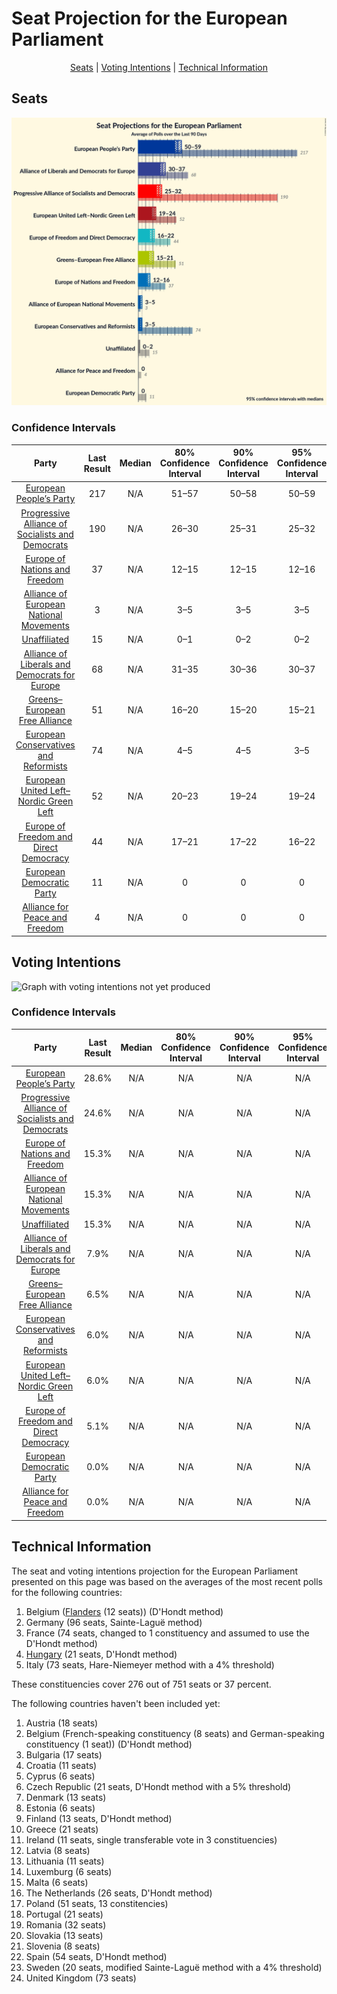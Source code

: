 # Seat Projection for the European Parliament

<p align="center"><a href="#seats">Seats</a> | <a href="#voting-intentions">Voting Intentions</a> | <a href="#technical-information">Technical Information</a></p>

## Seats

![Graph with seats not yet produced](average-seats.png "Seats")

### Confidence Intervals

| Party | Last Result | Median | 80% Confidence Interval | 90% Confidence Interval | 95% Confidence Interval | 99% Confidence Interval |
|:-----:|:-----------:|:------:|:-----------------------:|:-----------------------:|:-----------------------:|:-----------------------:|
| <a href="#european-people’s-party">European People’s Party</a> | 217 | N/A | 51–57 |50–58 | 50–59 | 49–60 |
| <a href="#progressive-alliance-of-socialists-and-democrats">Progressive Alliance of Socialists and Democrats</a> | 190 | N/A | 26–30 |25–31 | 25–32 | 24–33 |
| <a href="#europe-of-nations-and-freedom">Europe of Nations and Freedom</a> | 37 | N/A | 12–15 |12–15 | 12–16 | 11–16 |
| <a href="#alliance-of-european-national-movements">Alliance of European National Movements</a> | 3 | N/A | 3–5 |3–5 | 3–5 | 2–6 |
| <a href="#unaffiliated">Unaffiliated</a> | 15 | N/A | 0–1 |0–2 | 0–2 | 0–2 |
| <a href="#alliance-of-liberals-and-democrats-for-europe">Alliance of Liberals and Democrats for Europe</a> | 68 | N/A | 31–35 |30–36 | 30–37 | 28–37 |
| <a href="#greens–european-free-alliance">Greens–European Free Alliance</a> | 51 | N/A | 16–20 |15–20 | 15–21 | 14–22 |
| <a href="#european-conservatives-and-reformists">European Conservatives and Reformists</a> | 74 | N/A | 4–5 |4–5 | 3–5 | 3–5 |
| <a href="#european-united-left–nordic-green-left">European United Left–Nordic Green Left</a> | 52 | N/A | 20–23 |19–24 | 19–24 | 18–25 |
| <a href="#europe-of-freedom-and-direct-democracy">Europe of Freedom and Direct Democracy</a> | 44 | N/A | 17–21 |17–22 | 16–22 | 15–23 |
| <a href="#european-democratic-party">European Democratic Party</a> | 11 | N/A | 0 |0 | 0 | 0 |
| <a href="#alliance-for-peace-and-freedom">Alliance for Peace and Freedom</a> | 4 | N/A | 0 |0 | 0 | 0 |


## Voting Intentions

![Graph with voting intentions not yet produced](average.png "Voting Intentions")

### Confidence Intervals

| Party | Last Result | Median | 80% Confidence Interval | 90% Confidence Interval | 95% Confidence Interval | 99% Confidence Interval |
|:-----:|:-----------:|:------:|:-----------------------:|:-----------------------:|:-----------------------:|:-----------------------:|
| <a href="#european-people’s-party">European People’s Party</a> | 28.6% | N/A | N/A |N/A | N/A | N/A |
| <a href="#progressive-alliance-of-socialists-and-democrats">Progressive Alliance of Socialists and Democrats</a> | 24.6% | N/A | N/A |N/A | N/A | N/A |
| <a href="#europe-of-nations-and-freedom">Europe of Nations and Freedom</a> | 15.3% | N/A | N/A |N/A | N/A | N/A |
| <a href="#alliance-of-european-national-movements">Alliance of European National Movements</a> | 15.3% | N/A | N/A |N/A | N/A | N/A |
| <a href="#unaffiliated">Unaffiliated</a> | 15.3% | N/A | N/A |N/A | N/A | N/A |
| <a href="#alliance-of-liberals-and-democrats-for-europe">Alliance of Liberals and Democrats for Europe</a> | 7.9% | N/A | N/A |N/A | N/A | N/A |
| <a href="#greens–european-free-alliance">Greens–European Free Alliance</a> | 6.5% | N/A | N/A |N/A | N/A | N/A |
| <a href="#european-conservatives-and-reformists">European Conservatives and Reformists</a> | 6.0% | N/A | N/A |N/A | N/A | N/A |
| <a href="#european-united-left–nordic-green-left">European United Left–Nordic Green Left</a> | 6.0% | N/A | N/A |N/A | N/A | N/A |
| <a href="#europe-of-freedom-and-direct-democracy">Europe of Freedom and Direct Democracy</a> | 5.1% | N/A | N/A |N/A | N/A | N/A |
| <a href="#european-democratic-party">European Democratic Party</a> | 0.0% | N/A | N/A |N/A | N/A | N/A |
| <a href="#alliance-for-peace-and-freedom">Alliance for Peace and Freedom</a> | 0.0% | N/A | N/A |N/A | N/A | N/A |



## Technical Information

The seat and voting intentions projection for the European Parliament presented on this page was based on the averages of the most recent polls for the following countries:

1. Belgium ([Flanders](https://filipvanlaenen.github.io/flemish_ep_polls/) (12 seats)) (D'Hondt method)
1. Germany (96 seats, Sainte-Laguë method)
1. France (74 seats, changed to 1 constituency and assumed to use the D'Hondt method)
1. [Hungary](https://filipvanlaenen.github.io/hungarian_ep_polls/) (21 seats, D'Hondt method)
1. Italy (73 seats, Hare-Niemeyer method with a 4% threshold)

These constituencies cover 276 out of 751 seats or 37 percent.

The following countries haven't been included yet:

1. Austria (18 seats)
1. Belgium (French-speaking constituency (8 seats) and German-speaking constituency (1 seat)) (D'Hondt method)
1. Bulgaria (17 seats)
1. Croatia (11 seats)
1. Cyprus (6 seats)
1. Czech Republic (21 seats, D'Hondt method with a 5% threshold)
1. Denmark (13 seats)
1. Estonia (6 seats)
1. Finland (13 seats, D'Hondt method)
1. Greece (21 seats)
1. Ireland (11 seats, single transferable vote in 3 constituencies)
1. Latvia (8 seats)
1. Lithuania (11 seats)
1. Luxemburg (6 seats)
1. Malta (6 seats)
1. The Netherlands (26 seats, D'Hondt method)
1. Poland (51 seats, 13 constitencies)
1. Portugal (21 seats)
1. Romania (32 seats)
1. Slovakia (13 seats)
1. Slovenia (8 seats)
1. Spain (54 seats, D'Hondt method)
1. Sweden (20 seats, modified Sainte-Laguë method with a 4% threshold)
1. United Kingdom (73 seats)
